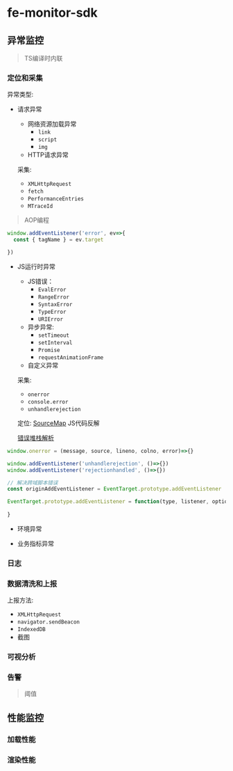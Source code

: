 # fe-monitor-sdk

## 异常监控

> TS编译时内联

### 定位和采集

异常类型:

- 请求异常
  - 网络资源加载异常
    - `link`
    - `script`
    - `img`
  - HTTP请求异常

  采集:
    - `XMLHttpRequest`
    - `fetch`
    - `PerformanceEntries`
    - `MTraceId`

> AOP编程

```js
window.addEventListener('error', ev=>{
  const { tagName } = ev.target

})

```

- JS运行时异常
  - JS错误：
    - `EvalError`
    - `RangeError`
    - `SyntaxError`
    - `TypeError`
    - `URIError`
  - 异步异常:
    - `setTimeout`
    - `setInterval`
    - `Promise`
    - `requestAnimationFrame`
  - 自定义异常

  采集:
    - `onerror`
    - `console.error`
    - `unhandlerejection`

  定位: [SourceMap](https://ruanyifeng.com/blog/2013/01/javascript_source_map.html) JS代码反解

  [错误堆栈解析](https://github.com/stacktracejs/error-stack-parser)
  

```js
window.onerror = (message, source, lineno, colno, error)=>{}

window.addEventListener('unhandlerejection', ()=>{})
window.addEventListener('rejectionhandled', ()=>{})

// 解决跨域脚本错误
const originAddEventListener = EventTarget.prototype.addEventListener

EventTarget.prototype.addEventListener = function(type, listener, options) {
  
}

```
  
- 环境异常

- 业务指标异常

### 日志

### 数据清洗和上报

上报方法:

- `XMLHttpRequest`
- `navigator.sendBeacon`
- `IndexedDB`
- 截图


### 可视分析

### 告警

> 阈值

## 性能监控

### 加载性能

### 渲染性能



